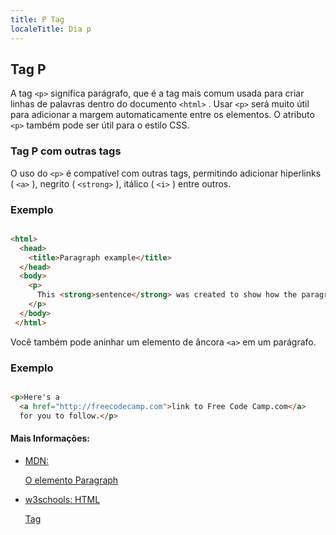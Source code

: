```yaml
---
title: P Tag
localeTitle: Dia p
---
```

## Tag P

A tag `<p>` significa parágrafo, que é a tag mais comum usada para criar linhas de palavras dentro do documento `<html>` . Usar `<p>` será muito útil para adicionar a margem automaticamente entre os elementos. O atributo `<p>` também pode ser útil para o estilo CSS.

### Tag P com outras tags

O uso do `<p>` é compatível com outras tags, permitindo adicionar hiperlinks ( `<a>` ), negrito ( `<strong>` ), itálico ( `<i>` ) entre outros.

### Exemplo

```html

<html> 
  <head> 
    <title>Paragraph example</title> 
  </head> 
  <body> 
    <p> 
      This <strong>sentence</strong> was created to show how the paragraph works. 
    </p> 
  </body> 
 </html> 
```

Você também pode aninhar um elemento de âncora `<a>` em um parágrafo.

### Exemplo

```html

<p>Here's a 
  <a href="http://freecodecamp.com">link to Free Code Camp.com</a> 
  for you to follow.</p> 
```

#### Mais Informações:

*   [MDN: <p> O elemento Paragraph](https://developer.mozilla.org/en-US/docs/Web/HTML/Element/p)
*   [w3schools: HTML <p> Tag](https://www.w3schools.com/tags/tag_i.asp)